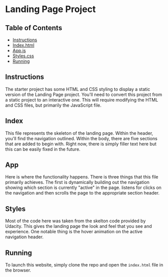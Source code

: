 # Landing Page Project

## Table of Contents

* [Instructions](#instructions)
* [Index.html](#index)
* [App.js](#app)
* [Styles.css](#style)
* [Running](#running)

## Instructions

The starter project has some HTML and CSS styling to display a static version of the Landing Page project. You'll need to convert this project from a static project to an interactive one. This will require modifying the HTML and CSS files, but primarily the JavaScript file.

## Index
This file represents the skeleton of the landing page. Within the header, you'll find the navigation outlined. Within the body, there are five sections that are added to begin with. Right now, there is simply filler text here but this can be easily fixed in the future.

## App
Here is where the functionality happens. There is three things that this file primarily achieves. The first is dynamically building out the navigation showing which section is currently "active" in the page. listens for clicks on the navigation and then scrolls the page to the appropriate section header.

## Styles
Most of the code here was taken from the skelton code provided by Udacity. This gives the landing page the look and feel that you see and experience. One notable thing is the hover animation on the active navigation header.

## Running
To launch this website, simply clone the repo and open the `index.html` file in the browser. 
